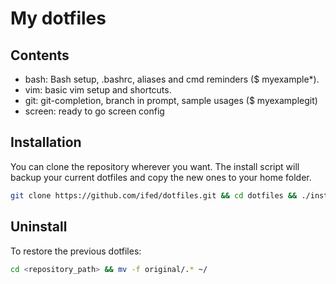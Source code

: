 # My dotfiles

## Contents

* bash: Bash setup, .bashrc, aliases and cmd reminders ($ myexample*).
* vim: basic vim setup and shortcuts.
* git: git-completion, branch in prompt, sample usages ($ myexamplegit)
* screen: ready to go screen config

## Installation

You can clone the repository wherever you want. The install script will backup your current dotfiles and copy the new ones to your home folder.

```bash
git clone https://github.com/ifed/dotfiles.git && cd dotfiles && ./install.sh
```

## Uninstall

To restore the previous dotfiles:

```bash
cd <repository_path> && mv -f original/.* ~/
```
